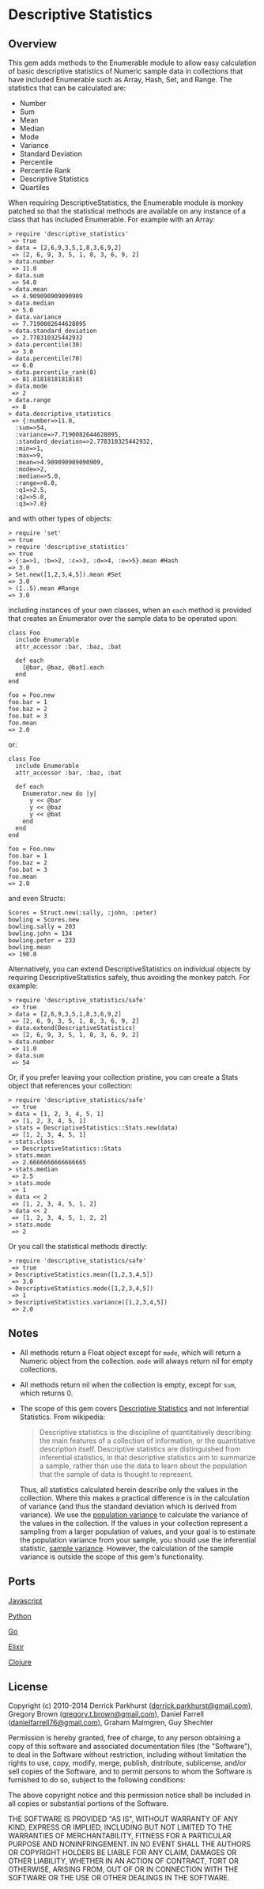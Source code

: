 Descriptive Statistics
===============

Overview
--------

This gem adds methods to the Enumerable module to allow easy calculation of basic
descriptive statistics of Numeric sample data in collections that have included Enumerable such as Array, Hash, Set, and Range. The statistics that can be calculated are:
* Number
* Sum
* Mean
* Median
* Mode
* Variance
* Standard Deviation
* Percentile
* Percentile Rank
* Descriptive Statistics
* Quartiles


When requiring DescriptiveStatistics, the Enumerable module is monkey patched so
that the statistical methods are available on any instance of a class that has included Enumerable. For example with an Array:
```
> require 'descriptive_statistics'
 => true
> data = [2,6,9,3,5,1,8,3,6,9,2]
 => [2, 6, 9, 3, 5, 1, 8, 3, 6, 9, 2]
> data.number
 => 11.0
> data.sum
 => 54.0
> data.mean
 => 4.909090909090909
> data.median
 => 5.0
> data.variance
 => 7.7190082644628095
> data.standard_deviation
 => 2.778310325442932
> data.percentile(30)
 => 3.0
> data.percentile(70)
 => 6.0
> data.percentile_rank(8)
 => 81.81818181818183
> data.mode
 => 2
> data.range
 => 8
> data.descriptive_statistics
 => {:number=>11.0,
  :sum=>54,
  :variance=>7.7190082644628095,
  :standard_deviation=>2.778310325442932,
  :min=>1,
  :max=>9,
  :mean=>4.909090909090909,
  :mode=>2,
  :median=>5.0,
  :range=>8.0,
  :q1=>2.5,
  :q2=>5.0,
  :q3=>7.0}
```

and with other types of objects:
```
> require 'set'
=> true
> require 'descriptive_statistics'
=> true
> {:a=>1, :b=>2, :c=>3, :d=>4, :e=>5}.mean #Hash
=> 3.0
> Set.new([1,2,3,4,5]).mean #Set
=> 3.0
> (1..5).mean #Range
=> 3.0
```

including instances of your own classes, when an `each` method is provided that
creates an Enumerator over the sample data to be operated upon:
```
class Foo
  include Enumerable
  attr_accessor :bar, :baz, :bat

  def each
    [@bar, @baz, @bat].each
  end
end

foo = Foo.new
foo.bar = 1
foo.baz = 2
foo.bat = 3
foo.mean
=> 2.0

```

or:
```
class Foo
  include Enumerable
  attr_accessor :bar, :baz, :bat

  def each
    Enumerator.new do |y|
      y << @bar
      y << @baz
      y << @bat
    end
  end
end

foo = Foo.new
foo.bar = 1
foo.baz = 2
foo.bat = 3
foo.mean
=> 2.0
```

and even Structs:
```
Scores = Struct.new(:sally, :john, :peter)
bowling = Scores.new
bowling.sally = 203
bowling.john = 134
bowling.peter = 233
bowling.mean
=> 190.0
```


Alternatively, you can extend DescriptiveStatistics on individual objects by
requiring DescriptiveStatistics safely, thus avoiding the monkey patch. For example:
```
> require 'descriptive_statistics/safe'
 => true
> data = [2,6,9,3,5,1,8,3,6,9,2]
 => [2, 6, 9, 3, 5, 1, 8, 3, 6, 9, 2]
> data.extend(DescriptiveStatistics)
 => [2, 6, 9, 3, 5, 1, 8, 3, 6, 9, 2]
> data.number
 => 11.0
> data.sum
 => 54
```

Or, if you prefer leaving your collection pristine, you can create a
Stats object that references your collection:
```
> require 'descriptive_statistics/safe'
 => true
> data = [1, 2, 3, 4, 5, 1]
 => [1, 2, 3, 4, 5, 1]
> stats = DescriptiveStatistics::Stats.new(data)
 => [1, 2, 3, 4, 5, 1]
> stats.class
 => DescriptiveStatistics::Stats
> stats.mean
 => 2.6666666666666665
> stats.median
 => 2.5
> stats.mode
 => 1
> data << 2
 => [1, 2, 3, 4, 5, 1, 2]
> data << 2
 => [1, 2, 3, 4, 5, 1, 2, 2]
> stats.mode
 => 2
```

Or you call the statistical methods directly:
```
> require 'descriptive_statistics/safe'
 => true
> DescriptiveStatistics.mean([1,2,3,4,5])
 => 3.0
> DescriptiveStatistics.mode([1,2,3,4,5])
 => 1
> DescriptiveStatistics.variance([1,2,3,4,5])
 => 2.0
```

Notes
-----
* All methods return a Float object except for `mode`, which will return a Numeric object from the collection. `mode` will always return nil for empty collections.
* All methods return nil when the collection is empty, except for `sum`, which returns 0.

* The scope of this gem covers [Descriptive Statistics](http://en.wikipedia.org/wiki/Descriptive_statistics) and not Inferential Statistics. From wikipedia:

  > Descriptive statistics is the discipline of quantitatively describing the main features of a collection of information, or the quantitative description itself. Descriptive statistics are distinguished from inferential statistics, in that descriptive statistics aim to summarize a sample, rather than use the data to learn about the population that the sample of data is thought to represent.

  Thus, all statistics calculated herein describe only the values in the collection. Where this makes a practical difference is in the calculation of variance (and thus the standard deviation which is derived from variance). We use the [population variance](http://en.wikipedia.org/wiki/Variance#Population_variance) to calculate the variance of the values in the collection. If the values in your collection represent a sampling from a larger population of values, and your goal is to estimate the population variance from your sample, you should use the inferential statistic, [sample variance](http://en.wikipedia.org/wiki/Variance#Sample_variance). However, the calculation of the sample variance is outside the scope of this gem's functionality.


Ports
-----
[Javascript](http://github.com/FGRibreau/descriptive_statistics)

[Python](http://github.com/gleicon/py_descriptive_statistics)

[Go](https://github.com/gleicon/go-descriptive-statistics)

[Elixir](https://github.com/pusewicz/descriptive_statistics)

[Clojure](https://github.com/nickmcdonnough/descriptivestatistics)

License
-------
Copyright (c) 2010-2014
Derrick Parkhurst (derrick.parkhurst@gmail.com),
Gregory Brown (gregory.t.brown@gmail.com),
Daniel Farrell (danielfarrell76@gmail.com),
Graham Malmgren,
Guy Shechter

Permission is hereby granted, free of charge, to any person obtaining a copy
of this software and associated documentation files (the "Software"), to deal
in the Software without restriction, including without limitation the rights
to use, copy, modify, merge, publish, distribute, sublicense, and/or sell
copies of the Software, and to permit persons to whom the Software is
furnished to do so, subject to the following conditions:

The above copyright notice and this permission notice shall be included in
all copies or substantial portions of the Software.

THE SOFTWARE IS PROVIDED "AS IS", WITHOUT WARRANTY OF ANY KIND, EXPRESS OR
IMPLIED, INCLUDING BUT NOT LIMITED TO THE WARRANTIES OF MERCHANTABILITY,
FITNESS FOR A PARTICULAR PURPOSE AND NONINFRINGEMENT. IN NO EVENT SHALL THE
AUTHORS OR COPYRIGHT HOLDERS BE LIABLE FOR ANY CLAIM, DAMAGES OR OTHER
LIABILITY, WHETHER IN AN ACTION OF CONTRACT, TORT OR OTHERWISE, ARISING FROM,
OUT OF OR IN CONNECTION WITH THE SOFTWARE OR THE USE OR OTHER DEALINGS IN
THE SOFTWARE.


